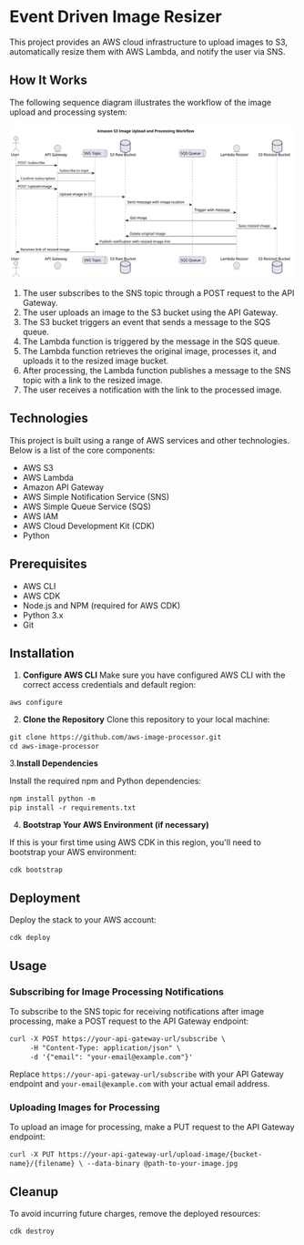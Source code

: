 # Event Driven Image Resizer

This project provides an AWS cloud infrastructure to upload images to S3, automatically resize them with AWS Lambda, and notify the user via SNS.

## How It Works

The following sequence diagram illustrates the workflow of the image upload and processing system:

![Sequence Diagram](./sequence_diagram.svg)

1. The user subscribes to the SNS topic through a POST request to the API Gateway.
2. The user uploads an image to the S3 bucket using the API Gateway.
3. The S3 bucket triggers an event that sends a message to the SQS queue.
4. The Lambda function is triggered by the message in the SQS queue.
5. The Lambda function retrieves the original image, processes it, and uploads it to the resized image bucket.
6. After processing, the Lambda function publishes a message to the SNS topic with a link to the resized image.
7. The user receives a notification with the link to the processed image.

## Technologies
This project is built using a range of AWS services and other technologies. Below is a list of the core components: 
- AWS S3
- AWS Lambda
- Amazon API Gateway
- AWS Simple Notification Service (SNS)
- AWS Simple Queue Service (SQS)
- AWS IAM
- AWS Cloud Development Kit (CDK)
- Python

## Prerequisites
- AWS CLI
- AWS CDK
- Node.js and NPM (required for AWS CDK)
- Python 3.x
- Git

## Installation
1.  **Configure AWS CLI** Make sure you have configured AWS CLI with the correct access credentials and default region:
 ```
 aws configure
 ```
 2. **Clone the Repository**
Clone this repository to your local machine:
 ```
 git clone https://github.com/aws-image-processor.git
 cd aws-image-processor
 ```
3.**Install Dependencies**

Install the required npm and Python dependencies:
```
npm install python -m
pip install -r requirements.txt
```
4. **Bootstrap Your AWS Environment (if necessary)**

If this is your first time using AWS CDK in this region, you'll need to bootstrap your AWS environment:
```
cdk bootstrap
```

## Deployment
Deploy the stack to your AWS account:
```
cdk deploy
```


## Usage
### Subscribing for Image Processing Notifications

To subscribe to the SNS topic for receiving notifications after image processing, make a POST request to the API Gateway endpoint:

```
curl -X POST https://your-api-gateway-url/subscribe \
     -H "Content-Type: application/json" \
     -d '{"email": "your-email@example.com"}'
```
Replace `https://your-api-gateway-url/subscribe` with your API Gateway endpoint and `your-email@example.com` with your actual email address.



### Uploading Images for Processing

To upload an image for processing, make a PUT request to the API Gateway endpoint:
```
curl -X PUT https://your-api-gateway-url/upload-image/{bucket-name}/{filename} \ --data-binary @path-to-your-image.jpg
```
## Cleanup

To avoid incurring future charges, remove the deployed resources:
```
cdk destroy
```
